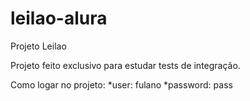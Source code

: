 # leilao-alura

Projeto Leilao

Projeto feito exclusivo para estudar tests de integração.

Como logar no projeto:
*user: fulano
*password: pass
